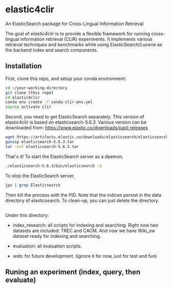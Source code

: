 # elastic4clir
An ElasticSearch package for Cross-Lingual Information Retrieval

The goal of *elastic4clir* is to provide a flexible framework for running cross-lingual information retrieval (CLIR) experiments. It implements various retrieval techniques and benchmarks while using ElasticSearch/Lucene as the backend index and search components.


## Installation

First, clone this repo, and setup your conda environment:

   ```bash
   cd ~/your-working-directory
   git clone (this repo)
   cd elastic4clir
   conda env create -f conda-clir-env.yml
   source activate clir
   ```

Second, you need to get ElasticSearch separately. This version of elastic4clir is based on elasticsearch-5.6.3. Various version can be downloaded from: https://www.elastic.co/downloads/past-releases

   ```bash
   wget https://artifacts.elastic.co/downloads/elasticsearch/elasticsearch-5.6.3.tar.gz
   gunzip elasticsearch-5.6.3.tar
   tar -xvf elasticsearch-5.6.3.tar
   ```

That's it! To start the ElasticSearch server as a daemon,

   ```bash
   ./elasticsearch-5.6.3/bin/elasticsearch -d
   ```

To stop the ElasticSearch server,

   ```bash
   jps | grep Elasticsearch
   ```

Then kill the process with the PID. Note that the indices persist in the data directory of elasticsearch. To clean-up, you can just delete the directory. 

##

Under this directory:

* index_research: all scripts for indexing and searching. Right now two datasets are included: TREC and CACM.
  And now we have Wiki_sw dataset ready for indexing and searching. 

* evaluation: all evaluation scripts.

* web: for future development. (ignore it for now, just for test and fun)
 
## Runing an experiment (index, query, then evaluate)

